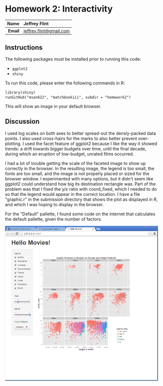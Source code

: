 Homework 2: Interactivity
==============================

| **Name**  | Jeffrey Flint |
|----------:|:-------------|
| **Email** | jeffrey.flint@gmail.com |

## Instructions ##

The following packages must be installed prior to running this code:

- `ggplot2`
- `shiny`

To run this code, please enter the following commands in R:

```
library(shiny)
runGitHub("msan622", "matchbookiii", subdir = "homework2")
```

This will show an image in your default browser.

## Discussion ##


I used log scales on both axes to better spread-out the densly-packed data points.  I also used cross-hairs for the marks to also better prevent over-plotting.  I used the facet feature of ggplot2 because I like the way it showed trends: a drift towards bigger budgets over time, until the final decade, during which an eruption of low-budget, unrated films occurred.

I had a lot of trouble getting the scale of the faceted image to show up correctly in the browser.  In the resulting image, the legend is too small, the fonts are too small, and the image is not properly placed or sized for the browser window. I experimented with many options, but it didn't seem like ggplot2 could understand how big its destination rectangle was.  Part of the problem was that I fixed the y/x ratio with coord_fixed, which I needed to do so that the legend would appear in the correct location.  I have a file "graphic.r" in the submission directory that shows the plot as displayed in R, and which I was hoping to display in the browser.

For the "Default" pallette, I found some code on the internet that calculates the default pallette, given the number of factors.

![IMAGE](screenshot.PNG)


